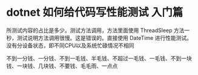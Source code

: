 # dotnet 如何给代码写性能测试 入门篇

<!--more-->
<!-- CreateTime:2024/09/10 07:21:38 -->

<!-- 草稿 -->


所测试内容的占比是多少。测试方法调用，方法里面使用 ThreadSleep 方法一秒，测试说明方法调用很慢。这是错误的。直接使用 DateTime 进行性能测试。没有分设备状态，即不同CPU以及系统忙碌情况不相同


不到一分钱、一分钱、不到一毛钱、半毛钱、不超过一毛钱、一毛钱、不到一块钱、一块钱、几块钱、不要钱、毛毛雨、一点点